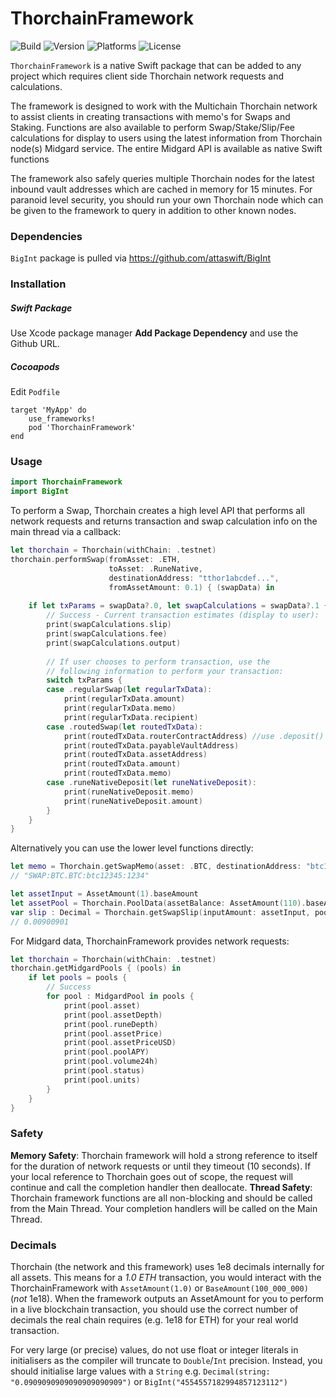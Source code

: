 # ThorchainFramework

![Build](https://img.shields.io/github/workflow/status/thorchain/thorchain-ios/Swift)
![Version](https://img.shields.io/cocoapods/v/ThorchainFramework)
![Platforms](https://img.shields.io/cocoapods/p/ThorchainFramework)
![License](https://img.shields.io/cocoapods/l/ThorchainFramework)

`ThorchainFramework` is a native Swift package that can be added to any project which requires client side Thorchain network requests and calculations. 

The framework is designed to work with the Multichain Thorchain network to assist clients in creating  transactions with memo's for Swaps and Staking. Functions are also available to perform Swap/Stake/Slip/Fee calculations for display to users using the latest information from Thorchain node(s) Midgard service. The entire Midgard API is available as native Swift functions 

The framework also safely queries multiple Thorchain nodes for the latest inbound vault addresses which are cached in memory for 15 minutes. For paranoid level security, you should run your own Thorchain node which can be given to the framework to query in addition to other known nodes.

### Dependencies
`BigInt` package is pulled via https://github.com/attaswift/BigInt

### Installation
#####  Swift Package
Use Xcode package manager ****Add Package Dependency**** and use the Github URL.

##### Cocoapods
Edit `Podfile`
```
target 'MyApp' do
    use_frameworks!
    pod 'ThorchainFramework'
end
``` 

### Usage
```swift
import ThorchainFramework
import BigInt
```
To perform a Swap, Thorchain creates a high level API that performs all network requests and returns transaction and swap calculation info on the main thread via a callback:
```swift
let thorchain = Thorchain(withChain: .testnet)
thorchain.performSwap(fromAsset: .ETH,
                      toAsset: .RuneNative,
                      destinationAddress: "tthor1abcdef...",
                      fromAssetAmount: 0.1) { (swapData) in
    
    if let txParams = swapData?.0, let swapCalculations = swapData?.1 {
        // Success - Current transaction estimates (display to user):
        print(swapCalculations.slip)
        print(swapCalculations.fee)
        print(swapCalculations.output)
        
        // If user chooses to perform transaction, use the
        // following information to perform your transaction:
        switch txParams {
        case .regularSwap(let regularTxData):
            print(regularTxData.amount)
            print(regularTxData.memo)
            print(regularTxData.recipient)
        case .routedSwap(let routedTxData):
            print(routedTxData.routerContractAddress) //use .deposit()
            print(routedTxData.payableVaultAddress)
            print(routedTxData.assetAddress)
            print(routedTxData.amount)
            print(routedTxData.memo)
        case .runeNativeDeposit(let runeNativeDeposit):
            print(runeNativeDeposit.memo)
            print(runeNativeDeposit.amount)
        }
    }
}
```
Alternatively you can use the lower level functions directly:
```swift
let memo = Thorchain.getSwapMemo(asset: .BTC, destinationAddress: "btc12345", limit: 1234)
// "SWAP:BTC.BTC:btc12345:1234"
```
```swift
let assetInput = AssetAmount(1).baseAmount
let assetPool = Thorchain.PoolData(assetBalance: AssetAmount(110).baseAmount, runeBalance: AssetAmount(100).baseAmount)
var slip : Decimal = Thorchain.getSwapSlip(inputAmount: assetInput, pool: assetPool, toRune: true)
// 0.00900901
```

For Midgard data, ThorchainFramework provides network requests:
```swift
let thorchain = Thorchain(withChain: .testnet)
thorchain.getMidgardPools { (pools) in
    if let pools = pools {
        // Success
        for pool : MidgardPool in pools {
            print(pool.asset)
            print(pool.assetDepth)
            print(pool.runeDepth)
            print(pool.assetPrice)
            print(pool.assetPriceUSD)
            print(pool.poolAPY)
            print(pool.volume24h)
            print(pool.status)
            print(pool.units)
        }
    }
}
```

### Safety
**Memory Safety**: Thorchain framework will hold a strong reference to itself for the duration of network requests or until they timeout (10 seconds). If your local reference to Thorchain goes out of scope, the request will continue and call the completion handler then deallocate.
**Thread Safety**: Thorchain framework functions are all non-blocking and should be called from the Main Thread. Your completion handlers will be called on the Main Thread.

### Decimals
Thorchain (the network and this framework) uses 1e8 decimals internally for all assets. This means for a *1.0 ETH* transaction, you would interact with the ThorchainFramework with `AssetAmount(1.0)` or `BaseAmount(100_000_000)` (*not* 1e18). When the framework outputs an AssetAmount for you to perform in a live blockchain transaction, you should use the correct number of decimals the real chain requires (e.g. 1e18 for ETH) for your real world transaction.

For very large (or precise) values, do not use float or integer literals in initialisers as the compiler will truncate to `Double`/`Int` precision. Instead, you should initialise large values with a `String` e.g. `Decimal(string: "0.0909090909090909090909")` or `BigInt("4554557182994857123112")`
